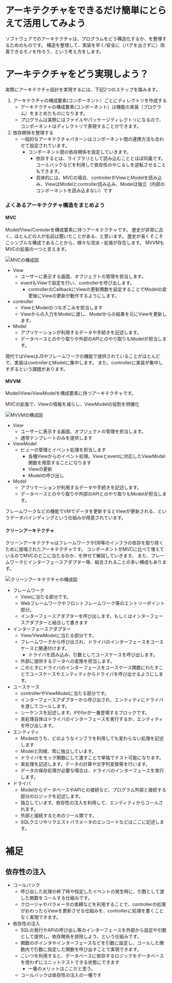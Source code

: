 # アーキテクチャをできるだけ簡単にとらえて活用してみよう
ソフトウェアでのアーキテクチャは、プログラムをどう構造化するか、を整理するためのものです。
構造を整理して、実装を早く/安全に（バグを出さずに）改善できるモノを作ろう、という考え方をします。

# アーキテクチャをどう実現しよう？
実際にアーキテクチャ設計を実現するには、下記2つのステップを踏みます。

1. アーキテクチャの構成要素(コンポーネント）ごとにディレクトリを作成する
    - アーキテクチャの構成要素(コンポーネント）は機能の実装（プログラム）をまとめたものになります。
    - プログラムは実際にはファイルやパッケージディレクトリになるので、コンポーネントはディレクトリで表現することができます。
2. 依存関係を整理する
    - 一般的なアーキテクチャパターンはコンポーネント間の連携方法も合わせて設定されています。
        - コンポーネント間の依存関係を設定していきます。
            - 依存するとは、ライブラリとして読み込むこととほぼ同義です。コールバックなどを利用して依存性のやじるしを逆転させることもできます。
            - 具体的には、MVCの場合、controllerがViewとModelを読み込み、ViewはModelとcontroller読み込み、Modelは独立（内部のコンポーネントを読み込まない）です

### よくあるアーキテクチャ構造をまとめよう
#### MVC
Model/View/Contolerを構成要素に持つアーキテクチャです。
歴史が非常に古く、ほとんどの人が名前は聞いたことがある、と思います。
歴史が長くそこそこシンプルな構成であることから、様々な流派・拡張が存在します。
MVVMもMVCの拡張の一つと言えます。

![MVCの構成図](img/MVC.jpg)

- View
    - ユーザーに表示する画面、オブジェクトの管理を担当します。
    - eventもViewで設定を行い、controllerを呼び出します。
        - controllerのCallbackにViewの更新関数を設定することでModelの変更後にViewの更新が動作するようにします。
- controller
    - ViewとModelのつなぎこみを担当します
    - Viewからの入力をModelに渡し、Modelからの結果を元にViewを更新します。
- Model
    - アプリケーションが利用するデータや手続きを記述します。
    - データベースとのやり取りや外部のAPIとのやり取りもModelが担当します。

現代ではViewはJSやフレームワークの機能で提供されていることがほとんどで、実装はcontrollerとModelに集中します。
また、controllerに実装が集中しすぎるという課題があります。

#### MVVM
Model/View/ViewModelを構成要素に持つアーキテクチャです。

MVCの拡張で、Viewの情報を減らし、ViewModelの役割を明確化

![MVVMの構成図](img/MVVM.jpg)

- View
    - ユーザーに表示する画面、オブジェクトの管理を担当します。
    - 通常テンプレートのみを提供します
- ViewModel
    - ビューの管理とイベント処理を担当します
        - 各種Viewからのイベント処理。Viewとeventに対応したViewModel関数を用意することになります
        - Viewの更新
        - Modelの呼び出し
- Model
    - アプリケーションが利用するデータや手続きを記述します。
    - データベースとのやり取りや外部のAPIとのやり取りもModelが担当します。

フレームワークなどの機能でVMでデータを更新するとViewが更新される、というデータバインディングという仕組みが用意されています。

#### クリーンアーキテクチャ
クリーンアーキテクチャはフレームワークやDB等のインフラの依存を取り除くために提唱されたアーキテクチャです。
コンポーネントがMVCに比べて増えているのでMVCのどこに当たるのか、を併せて解説していきます。
また、フレームワークとインターフェースアダプター等、結合されることの多い構成もあります。

![クリーンアーキテクチャの構成図](img/CA.jpg)

- フレームワーク
    - Viewに当たる部分です。
    - Webフレームワークやフロントフレームワーク等のエントリーポイント部分。
    - インターフェースアダプターを呼び出します。もしくはインターフェースアダプターと結合して書きます
- インターフェースアダプター
    - View/ViewModelに当たる部分です。
    - フレームワークから呼び出され、ドライバのインターフェースをユースケースと関連付けます。
        - ドライバを読み込み、引数としてユースケースを呼び出します。
    - 外部に提供するデータへの変換を担当します。
    - このときにドライバのインターフェースをユースケース関数にわたすことでユースケースやエンティティからドライバを呼び出せるようにします。
- ユースケース
    - controllerやViewModelに当たる部分です。
    - インターフェースアダプターから呼び出され、エンティティにドライバを渡してコールします。
    - シーケンスを記述します。ifやforが一番登場するブロックです。
    - 実処理自体はドライバのインターフェースを実行するか、エンティティを呼び出します。
- エンティティ
    - Modelのうち、どのようなインフラを利用しても変わらない処理を記述します
    - Modelと同様、常に独立しています。
    - ドライバをモック関数にして渡すことで単独でテスト可能になります。
    - 実処理を記述します。データの計算や文字列変換等を行います。
    - データの保存処理が必要な場合は、ドライバのインターフェースを実行します。
- ドライバ
    - ModelからデータベースやAPIとの接続など、プログラム外部と接続する部分のロジックを記述します。
    - 独立しています。依存性の注入を利用して、エンティティからコールされます。
    - 外部と接続するためのツール類です。
    - SQLクエリやリクエストパラメータのエンコードなどはここに記述します。
# 補足
## 依存性の注入
- コールバック
    - 呼び出した処理の終了時や指定したイベントの発生時に、引数として渡した関数をコールする仕組みです。
    - クロージャやパラメータの束縛などを利用することで、controllerの処理がおわったらViewを更新させる仕組みを、controllerに処理を書くことなく実現できます。
- 依存性の注入
    - SQLの発行やAPIの呼び出し等のインターフェースを外部から設定や引数として提供し、依存関係を排除しよう、という仕組みです。
    - 関数のポインタやインターフェースなどを引数に設定し、コールした関数内で引数に指定した関数を呼び出すことで実現できます。
    - こいつを利用すると、データベースに依存するロジックをデータベースを使わずにユニットテストできる状態にできます
        - 一番のメリットはここだと思う。
    - コールバックは依存性の注入の一種です
